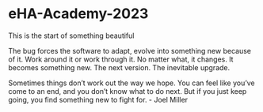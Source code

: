 # eHA-Academy-2023
This is the start of something beautiful

The bug forces the software to adapt, evolve into something new because of it. Work around it or work through it. No matter what, it changes. It becomes something new. The next version. The inevitable upgrade.

Sometimes things don’t work out the way we hope. You can feel like you’ve come to an end, and you don’t know what to do next. But if you just keep going, you find something new to fight for.
    - Joel Miller